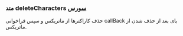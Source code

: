 <h3>
متد deleteCharacters
<a class="ext-link" href="classes_Tetris_Gameplay.js.html#line24" >سورس</a>
</h3>
حذف کاراکترها از ماتریکس و سپس فراخوانی callBack بای بعد از حذف شدن از ماتریکس.
